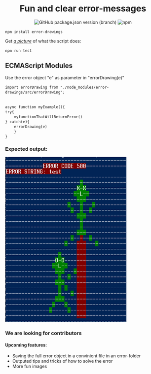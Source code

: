 <center>

# Fun and clear error-messages

<img alt="GitHub package.json version (branch)" src="https://img.shields.io/github/package-json/v/eriksturesson/errorDrawings/master">

<img alt="npm" src="https://img.shields.io/npm/dy/error-drawings?label=npm%20downloads">
</center>

```
npm install error-drawings
```

Get <i><u>a picture</u></i> of what the script does:

```
npm run test
```

## ECMAScript Modules

Use the error object "e" as parameter in "errorDrawing(e)"

```
import errorDrawing from "./node_modules/error-drawings/src/errorDrawing";


async function myExample(){
try{
    myfunctionThatWillReturnError()
} catch(e){
    errorDrawing(e)
    }
}

```

### Expected output:

![Visual example](./src/images/example-image.png)

### We are looking for contributors

#### Upcoming features:

- Saving the full error object in a convinient file in an error-folder
- Outputed tips and tricks of how to solve the error
- More fun images
